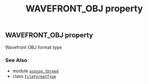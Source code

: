 ﻿---
title: WAVEFRONT_OBJ property
second_title: Aspose.3D for Python via .NET API References
description: 
type: docs
weight: 250
url: /aspose.threed/fileformattype/wavefront_obj/
is_root: false
---

## WAVEFRONT_OBJ property


Wavefront OBJ format type

### See Also
* module [`aspose.threed`](../../)
* class [`FileFormatType`](/3d/python-net/aspose.threed/fileformattype)
